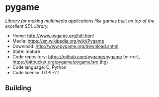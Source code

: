 # pygame

_Library for making multimedia applications like games built on top of the excellent SDL library._

- Home: http://www.pygame.org/hifi.html
- Media: https://en.wikipedia.org/wiki/Pygame
- Download: http://www.pygame.org/download.shtml
- State: mature
- Code repository: https://github.com/pygame/pygame (mirror), https://bitbucket.org/pygame/pygame/src (hg)
- Code language: C, Python
- Code license: LGPL-2.1

## Building

